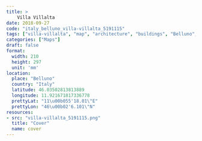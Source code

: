 ```yaml
---
title: > 
    Villa Villalta
date: 2018-09-27
code: "italy_belluno_villa-villalta_5191115"
tags: ["villa-villalta", "map", "architecture", "buildings", "Belluno", "Italy"]
categories: ["Maps"]
draft: false
format:
  width: 210
  height: 297
  unit: 'mm'
location:
  place: "Belluno"
  country: "Italy"
  latitude: 46.03502813813889
  longitude: 11.921671817336778
  prettyLat: "11\u00b055'18.01\"E"
  prettyLon: "46\u00b02'6.101\"N"
resources:
- src: "villa-villalta_5191115.png"
  title: "Cover"
  name: cover
---
```

